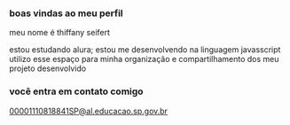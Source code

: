 ### boas vindas ao meu perfil 

meu nome é thiffany seifert 

estou estudando alura;
estou me desenvolvendo na linguagem javasscript 
utilizo esse espaço para minha organização e compartilhamento dos meu projeto desenvolvido   

### você entra em contato comigo 

00001110818841SP@al.educacao.sp.gov.br 
